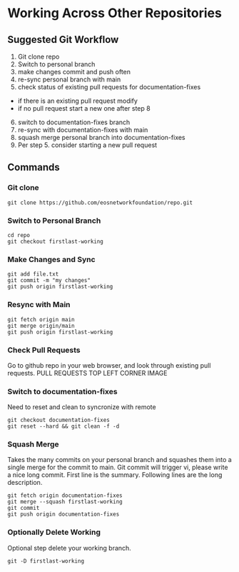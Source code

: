 # Working Across Other Repositories

## Suggested Git Workflow

1. Git clone repo
2. Switch to personal branch
3. make changes commit and push often
4. re-sync personal branch with main
5. check status of existing pull requests for documentation-fixes
  * if there is an existing pull request modify
  * if no pull request start a new one after step 8
6. switch to documentation-fixes branch
7. re-sync with documentation-fixes with main
8. squash merge personal branch into documentation-fixes
9. Per step 5. consider starting a new pull request


## Commands

### Git clone
```
git clone https://github.com/eosnetworkfoundation/repo.git
```

### Switch to Personal Branch
```
cd repo
git checkout firstlast-working
```

### Make Changes and Sync
```
git add file.txt
git commit -m "my changes"
git push origin firstlast-working
```

### Resync with Main
```
git fetch origin main
git merge origin/main
git push origin firstlast-working
```

### Check Pull Requests
Go to github repo in your web browser, and look through existing pull requests.
PULL REQUESTS TOP LEFT CORNER IMAGE

### Switch to documentation-fixes
Need to reset and clean to syncronize with remote
```
git checkout documentation-fixes
git reset --hard && git clean -f -d
```

### Squash Merge
Takes the many commits on your personal branch and squashes them into a single merge for the commit to main.
Git commit will trigger vi, please write a nice long commit. First line is the summary. Following lines are the long description.
```
git fetch origin documentation-fixes
git merge --squash firstlast-working
git commit
git push origin documentation-fixes
```

### Optionally Delete Working
Optional step delete your working branch.
```
git -D firstlast-working
```
